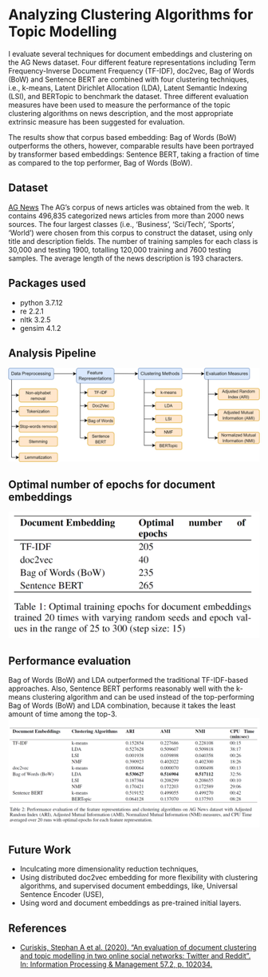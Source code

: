 # Analyzing Clustering Algorithms for Topic Modelling
I evaluate several techniques for document embeddings and clustering on the AG News dataset. Four different feature representations including Term Frequency-Inverse Document Frequency (TF-IDF), doc2vec, Bag of Words (BoW) and Sentence BERT are combined with four clustering techniques, i.e., k-means, Latent Dirichlet Allocation (LDA), Latent Semantic Indexing (LSI), and BERTopic to benchmark the dataset. Three different evaluation measures have been used to measure the performance of the topic clustering algorithms on news description, and the most appropriate extrinsic measure has been suggested for evaluation.

The results show that corpus based embedding: Bag of Words (BoW) outperforms the others, however, comparable results have been portrayed by transformer based embeddings: Sentence BERT, taking a fraction of time as compared to the top performer, Bag of Words (BoW).

## Dataset 
[AG News](http://groups.di.unipi.it/~gulli/AG_corpus_of_news_articles.html)
The AG’s corpus of news articles was obtained from the web. It contains 496,835 categorized news articles from more than 2000 news sources. The four largest classes (i.e., ‘Business’, ‘Sci/Tech’, ‘Sports’, ‘World’) were chosen from this corpus to construct the dataset, using only title and description fields. The number of training samples for each class is 30,000 and testing 1900, totalling 120,000 training and 7600 testing samples. The average length of the news description is 193 characters.

## Packages used
- python 3.7.12
- re 2.2.1
- nltk 3.2.5
- gensim 4.1.2

## Analysis Pipeline
![](flowchart.png)

## Optimal number of epochs for document embeddings
![](optimal_epochs.png)

## Performance evaluation
Bag of Words (BoW) and LDA outperformed the traditional TF-IDF-based approaches. Also, Sentence BERT performs reasonably well with the k-means clustering algorithm and can be used instead of the top-performing Bag of Words (BoW) and LDA combination, because it takes the least amount of time among the top-3.
![](performance_evaluation.png)

## Future Work
- Inculcating more dimensionality reduction techniques,
- Using distributed doc2vec embedding for more flexibility with clustering algorithms, and supervised document embeddings, like, Universal Sentence Encoder (USE),
- Using word and document embeddings as pre-trained initial layers.

## References
- [Curiskis, Stephan A et al. (2020). “An evaluation of document clustering and topic modelling in two online social networks: Twitter and Reddit”. In: Information Processing & Management 57.2, p. 102034.](https://www.sciencedirect.com/science/article/pii/S0306457318307805) 
